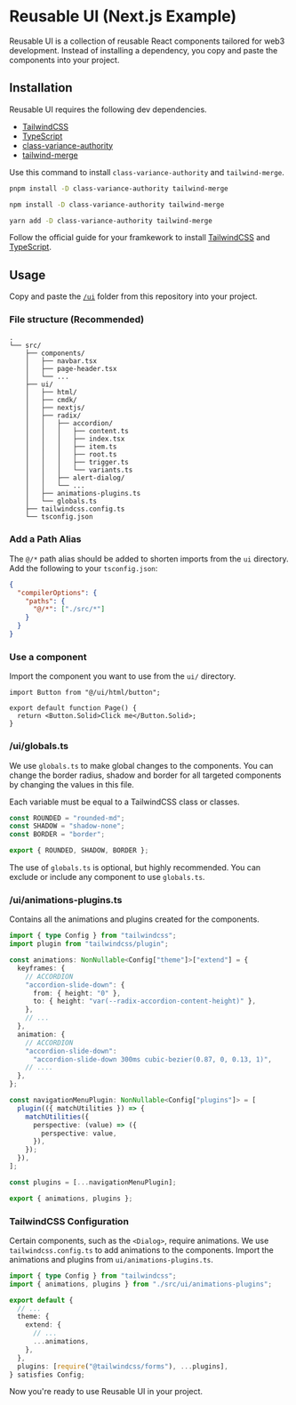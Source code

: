 # Reusable UI (Next.js Example)

Reusable UI is a collection of reusable React components tailored for web3 development. Instead of installing a dependency, you copy and paste the components into your project.

## Installation

Reusable UI requires the following dev dependencies.

- [TailwindCSS](https://tailwindcss.com/docs/installation/framework-guides)
- [TypeScript](https://www.typescriptlang.org/download)
- [class-variance-authority](https://cva.style/docs/getting-started/installation)
- [tailwind-merge](https://github.com/dcastil/tailwind-merge#readme)

Use this command to install `class-variance-authority` and `tailwind-merge`.

```bash
pnpm install -D class-variance-authority tailwind-merge
```

```bash
npm install -D class-variance-authority tailwind-merge
```

```bash
yarn add -D class-variance-authority tailwind-merge
```

Follow the official guide for your framkework to install [TailwindCSS](https://tailwindcss.com/docs/installation/framework-guides) and [TypeScript](https://www.typescriptlang.org/download).

## Usage

Copy and paste the [`/ui`](https://github.com/ramozdev/reusable-next/tree/main/src/ui) folder from this repository into your project.

### File structure (Recommended)

```
.
└── src/
    ├── components/
    │   ├── navbar.tsx
    │   ├── page-header.tsx
    │   └── ...
    ├── ui/
    │   ├── html/
    │   ├── cmdk/
    │   ├── nextjs/
    │   ├── radix/
    │   │   ├── accordion/
    │   │   │   ├── content.ts
    │   │   │   ├── index.tsx
    │   │   │   ├── item.ts
    │   │   │   ├── root.ts
    │   │   │   ├── trigger.ts
    │   │   │   └── variants.ts
    │   │   ├── alert-dialog/
    │   │   └── ...
    │   ├── animations-plugins.ts
    │   └── globals.ts
    ├── tailwindcss.config.ts
    └── tsconfig.json
```

### Add a Path Alias

The `@/*` path alias should be added to shorten imports from the `ui` directory. Add the following to your `tsconfig.json`:

```json {3-5} filename="tsconfig.json"
{
  "compilerOptions": {
    "paths": {
      "@/*": ["./src/*"]
    }
  }
}
```

### Use a component

Import the component you want to use from the `ui/` directory.

```tsx filename="src/app/page.tsx"
import Button from "@/ui/html/button";

export default function Page() {
  return <Button.Solid>Click me</Button.Solid>;
}
```

### /ui/globals.ts

We use `globals.ts` to make global changes to the components. You can change the border radius, shadow and border for all targeted components by changing the values in this file.

Each variable must be equal to a TailwindCSS class or classes.

```ts filename="globals.ts"
const ROUNDED = "rounded-md";
const SHADOW = "shadow-none";
const BORDER = "border";

export { ROUNDED, SHADOW, BORDER };
```

The use of `globals.ts` is optional, but highly recommended. You can exclude or include any component to use `globals.ts`.

### /ui/animations-plugins.ts

Contains all the animations and plugins created for the components.

```ts filename="animations-plugins.ts"
import { type Config } from "tailwindcss";
import plugin from "tailwindcss/plugin";

const animations: NonNullable<Config["theme"]>["extend"] = {
  keyframes: {
    // ACCORDION
    "accordion-slide-down": {
      from: { height: "0" },
      to: { height: "var(--radix-accordion-content-height)" },
    },
    // ...
  },
  animation: {
    // ACCORDION
    "accordion-slide-down":
      "accordion-slide-down 300ms cubic-bezier(0.87, 0, 0.13, 1)",
    // ....
  },
};

const navigationMenuPlugin: NonNullable<Config["plugins"]> = [
  plugin(({ matchUtilities }) => {
    matchUtilities({
      perspective: (value) => ({
        perspective: value,
      }),
    });
  }),
];

const plugins = [...navigationMenuPlugin];

export { animations, plugins };
```

### TailwindCSS Configuration

Certain components, such as the `<Dialog>`, require animations. We use `tailwindcss.config.ts` to add animations to the components. Import the animations and plugins from `ui/animations-plugins.ts`.

```ts filename="tailwind.config.ts"
import { type Config } from "tailwindcss";
import { animations, plugins } from "./src/ui/animations-plugins";

export default {
  // ...
  theme: {
    extend: {
      // ...
      ...animations,
    },
  },
  plugins: [require("@tailwindcss/forms"), ...plugins],
} satisfies Config;
```

Now you're ready to use Reusable UI in your project.
